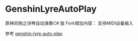 # GenshinLyreAutoPlay
原神风物之诗琴自动演奏C# 版
Fork增加内容：
支持MIDI设备输入

参考 [genshin-lyre-auto-play](https://github.com/Misaka17032/genshin-lyre-auto-play)
